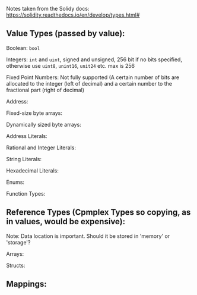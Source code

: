 Notes taken from the Solidy docs: https://solidity.readthedocs.io/en/develop/types.html#

## Value Types (passed by value):
Boolean: `bool`

Integers: `int` and `uint`, signed and unsigned, 256 bit if no bits specified, otherwise use `uint8`, `unint16`, `unit24` etc. max is 256

Fixed Point Numbers: Not fully supported (A certain number of bits are allocated to the integer (left of decimal) and a certain number to the fractional part (right of decimal)

Address:



Fixed-size byte arrays:

Dynamically sized byte arrays:

Address Literals:

Rational and Integer Literals:

String Literals:

Hexadecimal Literals:

Enums: 

Function Types:


## Reference Types (Cpmplex Types so copying, as in values, would be expensive):
Note: Data location is important. Should it be stored in 'memory' or 'storage'?

Arrays:

Structs:

## Mappings:



